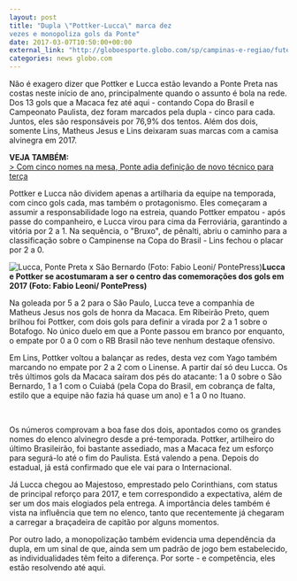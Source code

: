 ```yaml
---
layout: post
title: "Dupla \"Pottker-Lucca\" marca dez 
vezes e monopoliza gols da Ponte"
date: 2017-03-07T10:50:00+00:00
external_link: "http://globoesporte.globo.com/sp/campinas-e-regiao/futebol/times/ponte-preta/noticia/2017/03/dupla-pottker-lucca-marca-dez-vezes-e-monopoliza-gols-da-ponte.html"
categories: news globo.com
---
```

Não é exagero dizer que Pottker e Lucca estão levando a Ponte Preta nas costas neste início de ano, principalmente quando o assunto é bola na rede. Dos 13 gols que a Macaca fez até aqui - contando Copa do Brasil e Campeonato Paulista, dez foram marcados pela dupla - cinco para cada. Juntos, eles são responsáveis por 76,9% dos tentos. Além dos dois, somente Lins, Matheus Jesus e Lins deixaram suas marcas com a camisa alvinegra em 2017.&nbsp;

**VEJA TAMBÉM:**  
[\>&nbsp;Com cinco nomes na mesa, Ponte adia definição de novo técnico para terça](http://globoesporte.globo.com/sp/campinas-e-regiao/futebol/times/ponte-preta/noticia/2017/03/com-cinco-nomes-na-mesa-ponte-adia-definicao-de-novo-tecnico-para-terca.html)

Pottker e Lucca não dividem apenas a artilharia da equipe na temporada, com cinco gols cada, mas também o protagonismo. Eles começaram a assumir a responsabilidade logo na estreia, quando Pottker empatou - após passe do companheiro, e Lucca virou para cima da Ferroviária, garantindo a vitória por 2 a 1. Na sequência, o "Bruxo", de pênalti, abriu o caminho para a classificação sobre o Campinense na Copa do Brasil - Lins fechou o placar por 2 a 0.&nbsp;

 ![Lucca, Ponte Preta x São Bernardo (Foto: Fabio Leoni/ PontePress)](http://s2.glbimg.com/yroD3lbPq1ZpPm76M_F9NpLeWsw=/0x15:1000x537/690x360/s.glbimg.com/es/ge/f/original/2017/02/25/lucca.3.jpg "Lucca, Ponte Preta x São Bernardo (Foto: Fabio Leoni/ PontePress)")**Lucca e Pottker se acostumaram a&nbsp;ser o centro das comemorações dos gols em 2017 (Foto: Fabio Leoni/ PontePress)**

Na goleada por 5 a 2 para o São Paulo, Lucca teve a companhia de Matheus Jesus nos gols de honra da Macaca. Em Ribeirão Preto, quem brilhou foi Pottker, com dois gols para definir a virada por 2 a 1 sobre o Botafogo. No único duelo em que a Ponte passou em branco por enquanto, o empate por 0 a 0 com o RB Brasil não teve nenhum destaque ofensivo.&nbsp;

Em Lins, Pottker voltou a balançar as redes, desta vez com Yago também marcando no empate por 2 a 2 com o Linense.&nbsp;A partir daí só deu Lucca. Os três últimos gols da Macaca saíram dos pés do atacante: 1 a 0 sobre o São Bernardo, 1 a 1 com o Cuiabá (pela Copa do Brasil, em cobrança de falta, estilo que a equipe não fazia há quase um ano) e 1 a 0 no Ituano.&nbsp;

&nbsp;

Os números comprovam a boa fase dos dois, apontados como os grandes nomes do elenco alvinegro desde a pré-temporada. Pottker, artilheiro do último Brasileirão, foi bastante assediado, mas a Macaca fez um esforço para segurá-lo até o fim do Paulista. Está valendo a pena. Depois do estadual, já está confirmado que ele vai para o Internacional.&nbsp;

Já Lucca chegou ao Majestoso, emprestado pelo Corinthians, com status de principal reforço para 2017, e tem correspondido a expectativa, além de ser um dos mais elogiados pela entrega. A importância deles também é vista na influência que tem no elenco, tanto que recentemente já chegaram a carregar a braçadeira de capitão por alguns momentos.&nbsp;

Por outro lado, a monopolização também evidencia uma dependência da dupla, em um sinal de que, ainda sem um padrão de jogo bem estabelecido, as individualidades têm feito a diferença. Por sorte - e competência, eles estão resolvendo até aqui.&nbsp;


